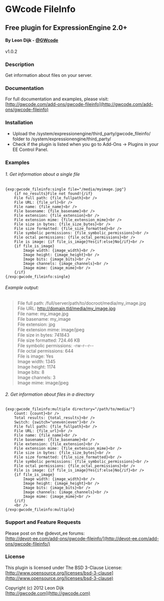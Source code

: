 # GWcode FileInfo
## Free plugin for ExpressionEngine 2.0+
#### By Leon Dijk - [@GWcode](http://twitter.com/#!/gwcode)
v1.0.2
### Description

Get information about files on your server.

### Documentation

For full documentation and examples, please visit:  
[http://gwcode.com/add-ons/gwcode-fileinfo](http://gwcode.com/add-ons/gwcode-fileinfo)

### Installation

* Upload the /system/expressionengine/third_party/gwcode_fileinfo/ folder to /system/expressionengine/third_party/
* Check if the plugin is listed when you go to Add-Ons &rarr; Plugins in your EE Control Panel.

### Examples

###### 1. Get information about a single file

	{exp:gwcode_fileinfo:single file="/media/myimage.jpg"}
		{if no_results}File not found!{/if}
		File full path: {file_fullpath}<br />
		File URL: {file_url}<br />
		File name: {file_name}<br />
		File basename: {file_basename}<br />
		File extension: {file_extension}<br />
		File extension mime: {file_extension_mime}<br />
		File size in bytes: {file_size_bytes}<br />
		File size formatted: {file_size_formatted}<br />
		File symbolic permissions: {file_symbolic_permissions}<br />
		File octal permissions: {file_octal_permissions}<br />
		File is image: {if file_is_image}Yes{if:else}No{/if}<br />
		{if file_is_image}
			Image width: {image_width}<br />
			Image height: {image_height}<br />
			Image bits: {image_bits}<br />
			Image channels: {image_channels}<br />
			Image mime: {image_mime}<br />
		{/if}
	{/exp:gwcode_fileinfo:single}

###### Example output:

> File full path: /full/server/path/to/docroot/media/my_image.jpg  
> File URL: http://domain.tld/media/my_image.jpg  
> File name: my_image.jpg  
> File basename: my_image  
> File extension: jpg  
> File extension mime: image/jpeg  
> File size in bytes: 741843  
> File size formatted: 724.46 KB  
> File symbolic permissions: -rw-r--r--  
> File octal permissions: 644  
> File is image: Yes  
> Image width: 1345  
> Image height: 1174  
> Image bits: 8  
> Image channels: 3  
> Image mime: image/jpeg

###### 2. Get information about files in a directory

	{exp:gwcode_fileinfo:multiple directory="/path/to/media/"}
		Count: {count}<br />
		Total results: {total_results}<br />
		Switch: {switch="uneven|even"}<br />
		File full path: {file_fullpath}<br />
		File URL: {file_url}<br />
		File name: {file_name}<br />
		File basename: {file_basename}<br />
		File extension: {file_extension}<br />
		File extension mime: {file_extension_mime}<br />
		File size in bytes: {file_size_bytes}<br />
		File size formatted: {file_size_formatted}<br />
		File symbolic permissions: {file_symbolic_permissions}<br />
		File octal permissions: {file_octal_permissions}<br />
		File is image: {if file_is_image}Yes{if:else}No{/if}<br />
		{if file_is_image}
			Image width: {image_width}<br />
			Image height: {image_height}<br />
			Image bits: {image_bits}<br />
			Image channels: {image_channels}<br />
			Image mime: {image_mime}<br />
		{/if}
		<br />
	{/exp:gwcode_fileinfo:multiple}

### Support and Feature Requests
Please post on the @devot_ee forums:  
[http://devot-ee.com/add-ons/gwcode-fileinfo/](http://devot-ee.com/add-ons/gwcode-fileinfo/)

### License
This plugin is licensed under The BSD 3-Clause License:  
[http://www.opensource.org/licenses/bsd-3-clause](http://www.opensource.org/licenses/bsd-3-clause)

Copyright (c) 2012 Leon Dijk  
[http://gwcode.com](http://gwcode.com)